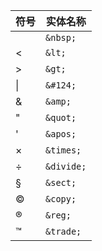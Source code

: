 | 符号   | 实体名称   |
| ------ | ---------- |
|        | `&nbsp;`   |
| <      | `&lt;`     |
| >      | `&gt;`     |
| &#124; | `&#124;`   |
| &      | `&amp;`    |
| "      | `&quot;`   |
| '      | `&apos;`   |
| ×      | `&times;`  |
| ÷      | `&divide;` |
| §      | `&sect;`   |
| ©     | `&copy;`   |
| ®     | `&reg;`    |
| ™     | `&trade;`  |
